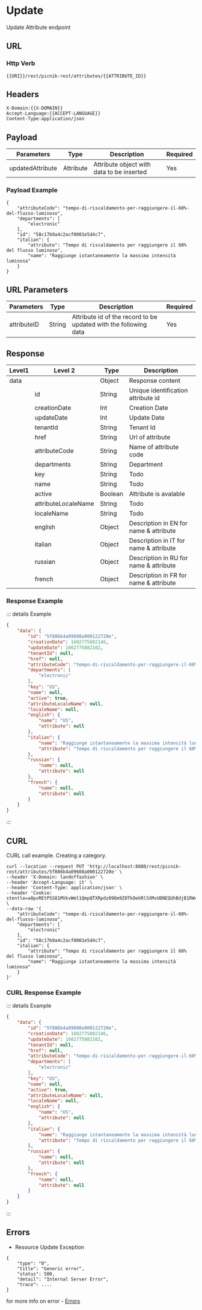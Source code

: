 # Update

Update Attribute endpoint

 ## URL
 ### Http Verb <Badge text="PUT" vertical="middle"/>

```
{{URI}}/rest/picnik-rest/attributes/{{ATTRIBUTE_ID}}
``` 

## Headers
```
X-Domain:{{X-DOMAIN}}
Accept-Language:{{ACCEPT-LANGUAGE}}
Content-Type:application/json
```
## Payload
| Parameters | Type | Description | Required | 
| ------ | ------ | ------ | ------ | 
| updatedAttribute | Attribute | Attribute object with data to be inserted | Yes | 

### Payload Example
```
{
    "attributeCode": "tempo-di-riscaldamento-per-raggiungere-il-60%-del-flusso-luminoso",
    "departments": [
        "electronic"
    ],
    "id": "58c17b9a4c2acf0001e5d4c7",
    "italian": {
        "attribute": "Tempo di riscaldamento per raggiungere il 60% del flusso luminoso",
        "name": "Raggiunge istantaneamente la massima intensità luminosa"
    }
}
```

## URL Parameters
| Parameters | Type | Description | Required | 
| ------ | ------ | ------ | ------ | 
| attributeID | String | Attribute id of the record to be updated with the following data | Yes |

## Response
| Level1 | Level 2| Type | Description |
| ------ | ------ | ------ | ------ | 
| data ||Object| Response content|
|| id | String | Unique identification attribute id | 
|| creationDate | Int | Creation Date| 
|| updateDate | Int | Update Date | 
|| tenantId | String | Tenant Id | 
|| href | String | Url of attribute | 
|| attributeCode | String | Name of attribute code |
|| departments | String | Department | 
|| key | String | Todo | 
|| name | String | Todo | 
|| active | Boolean | Attribute is avalable | 
|| attributeLocaleName | String | Todo | 
|| localeName | String | Todo |
|| english | Object | Description in EN for name & attribute  | 
|| italian | Object | Description in IT for name & attribute  | 
|| russian | Object | Description in RU for name & attribute  | 
|| french  | Object | Description in FR for name & attribute  | 


### Response Example
::: details Example
```json
{
    "data": {
        "id": "5f886b4a09608a000122720e",
        "creationDate": 1602775882146,
        "updateDate": 1602775882102,
        "tenantId": null,
        "href": null,
        "attributeCode": "tempo-di-riscaldamento-per-raggiungere-il-60%-del-flusso-luminoso",
        "departments": [
            "electronic"
        ],
        "key": "US",
        "name": null,
        "active": true,
        "attributeLocaleName": null,
        "localeName": null,
        "english": {
            "name": "US",
            "attribute": null
        },
        "italian": {
            "name": "Raggiunge istantaneamente la massima intensità luminosa",
            "attribute": "Tempo di riscaldamento per raggiungere il 60% del flusso luminoso"
        },
        "russian": {
            "name": null,
            "attribute": null
        },
        "french": {
            "name": null,
            "attribute": null
        }
    }
}
```
:::

## CURL
CURL call example. Creating a category.
```
curl --location --request PUT 'http://localhost:8080/rest/picnik-rest/attributes/5f886b4a09608a000122720e' \
--header 'X-Domain: landoffashion' \
--header 'Accept-Language: it' \
--header 'Content-Type: application/json' \
--header 'Cookie: stentle=a0pvREtPSS81MVkvWml1QmpQTXRpdz09Om9ZOTk0ekRlSXMvUDNEQUhBdjB1RWc9PQ' \
--data-raw '{
    "attributeCode": "tempo-di-riscaldamento-per-raggiungere-il-60%-del-flusso-luminoso",
    "departments": [
        "electronic"
    ],
    "id": "58c17b9a4c2acf0001e5d4c7",
    "italian": {
        "attribute": "Tempo di riscaldamento per raggiungere il 60% del flusso luminoso",
        "name": "Raggiunge istantaneamente la massima intensità luminosa"
    }
}'
```

### CURL Response Example
::: details Example
```json
{
    "data": {
        "id": "5f886b4a09608a000122720e",
        "creationDate": 1602775882146,
        "updateDate": 1602775882102,
        "tenantId": null,
        "href": null,
        "attributeCode": "tempo-di-riscaldamento-per-raggiungere-il-60%-del-flusso-luminoso",
        "departments": [
            "electronic"
        ],
        "key": "US",
        "name": null,
        "active": true,
        "attributeLocaleName": null,
        "localeName": null,
        "english": {
            "name": "US",
            "attribute": null
        },
        "italian": {
            "name": "Raggiunge istantaneamente la massima intensità luminosa",
            "attribute": "Tempo di riscaldamento per raggiungere il 60% del flusso luminoso"
        },
        "russian": {
            "name": null,
            "attribute": null
        },
        "french": {
            "name": null,
            "attribute": null
        }
    }
}
```
:::

## Errors
- Resource Update Exception
```
{
    "type": "0",
    "title": "Generic error",
    "status": 500,
    "detail": "Internal Server Error",
    "trace": ....
}
```
for more info on error - [Errors ](/1.0.0/errors.html) 
